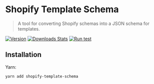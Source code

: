 # Shopify Template Schema

> A tool for converting Shopify schemas into a JSON schema for templates.

[![Version][version-image]][version-link]
[![Downloads Stats][npm-downloads]][npm-link]
[![Run test][test-status]][test-link]

## Installation

Yarn:

```sh
yarn add shopify-template-schema
```

<!-- Markdown link & img dfn's -->

[version-image]: https://img.shields.io/github/package-json/v/bkeys818/shopify-template-schema/v0.0.1?label=version
[version-link]: https://github.com/bkeys818/shopify-template-schema/releases/tag/v0.0.1
[npm-downloads]: https://img.shields.io/npm/dm/shopify-template-schema.svg
[npm-link]: https://www.npmjs.com/package/shopify-template-schema/v/0.0.1
[test-status]: https://github.com/bkeys818/shopify-template-schema/actions/workflows/run-tests.yaml/badge.svg?branch=v0.0.1
[test-link]: https://github.com/bkeys818/shopify-template-schema/actions/workflows/run-tests.yaml
